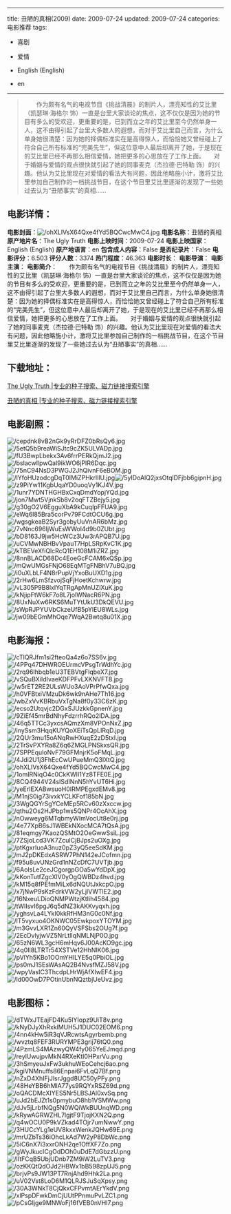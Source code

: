 
---
title: 丑陋的真相(2009)
date: 2009-07-24
updated: 2009-07-24
categories: 电影推荐
tags:
- 喜剧
- 爱情

- English (English)
- en
---


> 　　作为颇有名气的电视节目《挑战清晨》的制片人，漂亮知性的艾比里（凯瑟琳·海格尔 饰）一直是台里大家谈论的焦点，这不仅仅是因为她的节目有多么的受欢迎，更重要的是，已到而立之年的艾比里至今仍然单身一人，这不由得引起了台里大多数人的遐想，而对于艾比里自己而言，为什么单身她很清楚：因为她的择偶标准实在是高得惊人，而恰恰她又曾经碰上了符合自己所有标准的“完美先生”，但这位意中人最后却离开了她，于是现在的艾比里已经不再那么相信爱情，她把更多的心思放在了工作上面。　　对于婚姻与爱情的观点很快就引起了她的同事麦克（杰拉德·巴特勒 饰）的兴趣。他认为艾比里现在对爱情的看法大有问题，因此他略施小计，激将艾比里参加自己制作的一档挑战节目，在这个节目里艾比里逐渐的发现了一些她过去认为“丑陋事实”的真相……

## **电影详情**：

**电影封面**：<img src="https://image.tmdb.org/t/p/w200/ohXLIVsX64Qxe4fYd5BQCwcMwC4.jpg" alt="/ohXLIVsX64Qxe4fYd5BQCwcMwC4.jpg" title="/ohXLIVsX64Qxe4fYd5BQCwcMwC4.jpg">
**电影名称**：丑陋的真相
**原产地片名**：The Ugly Truth
**电影上映时间**：2009-07-24
**电影上映国家**：English (English)
**原产地语言**：en
**包含成人内容**：False
**是否纪录片**：False
**电影评分**：6.503
**评分人数**：3374
**热门程度**：46.363
**电影时长**：
**电影导演**：
**电影主演**：
**电影简介**：　　作为颇有名气的电视节目《挑战清晨》的制片人，漂亮知性的艾比里（凯瑟琳·海格尔 饰）一直是台里大家谈论的焦点，这不仅仅是因为她的节目有多么的受欢迎，更重要的是，已到而立之年的艾比里至今仍然单身一人，这不由得引起了台里大多数人的遐想，而对于艾比里自己而言，为什么单身她很清楚：因为她的择偶标准实在是高得惊人，而恰恰她又曾经碰上了符合自己所有标准的“完美先生”，但这位意中人最后却离开了她，于是现在的艾比里已经不再那么相信爱情，她把更多的心思放在了工作上面。　　对于婚姻与爱情的观点很快就引起了她的同事麦克（杰拉德·巴特勒 饰）的兴趣。他认为艾比里现在对爱情的看法大有问题，因此他略施小计，激将艾比里参加自己制作的一档挑战节目，在这个节目里艾比里逐渐的发现了一些她过去认为“丑陋事实”的真相……

## **下载地址**：
[The Ugly Truth |专业的种子搜索、磁力链接搜索引擎](https://movie.amd794.com:2083/?search=The%20Ugly%20Truth&ordering=&mode=match_phrase&page_size=10&page=1)

[丑陋的真相 |专业的种子搜索、磁力链接搜索引擎](https://movie.amd794.com:2083/?search=%E4%B8%91%E9%99%8B%E7%9A%84%E7%9C%9F%E7%9B%B8&ordering=&mode=match_phrase&page_size=10&page=1)
 

## **电影剧照**：
<img src="https://image.tmdb.org/t/p/original/cepdnk8vB2nGk9yRrDFZ0bRsQy6.jpg" alt="/cepdnk8vB2nGk9yRrDFZ0bRsQy6.jpg" title="/cepdnk8vB2nGk9yRrDFZ0bRsQy6.jpg"><img src="https://image.tmdb.org/t/p/original/5etQ5b9reaWiSJtc9cZK5ULVADp.jpg" alt="/5etQ5b9reaWiSJtc9cZK5ULVADp.jpg" title="/5etQ5b9reaWiSJtc9cZK5ULVADp.jpg"><img src="https://image.tmdb.org/t/p/original/fU3BwpLbekx3Av6frrPERkQjmJ2.jpg" alt="/fU3BwpLbekx3Av6frrPERkQjmJ2.jpg" title="/fU3BwpLbekx3Av6frrPERkQjmJ2.jpg"><img src="https://image.tmdb.org/t/p/original/bslacwIlpwQal9ikWO6jPIR6Dqc.jpg" alt="/bslacwIlpwQal9ikWO6jPIR6Dqc.jpg" title="/bslacwIlpwQal9ikWO6jPIR6Dqc.jpg"><img src="https://image.tmdb.org/t/p/original/75nC94NsD3PWGJ2JhQivnF6eBOM.jpg" alt="/75nC94NsD3PWGJ2JhQivnF6eBOM.jpg" title="/75nC94NsD3PWGJ2JhQivnF6eBOM.jpg"><img src="https://image.tmdb.org/t/p/original/lYfoHUzodcgDqT0IMiZPHkrlIlU.jpg" alt="/lYfoHUzodcgDqT0IMiZPHkrlIlU.jpg" title="/lYfoHUzodcgDqT0IMiZPHkrlIlU.jpg"><img src="https://image.tmdb.org/t/p/original/5yIDoAlQ2jxsOtqlDFjbb6gipnH.jpg" alt="/5yIDoAlQ2jxsOtqlDFjbb6gipnH.jpg" title="/5yIDoAlQ2jxsOtqlDFjbb6gipnH.jpg"><img src="https://image.tmdb.org/t/p/original/z9PiYw11KgbUqaYD0uoqVy1KJ4V.jpg" alt="/z9PiYw11KgbUqaYD0uoqVy1KJ4V.jpg" title="/z9PiYw11KgbUqaYD0uoqVy1KJ4V.jpg"><img src="https://image.tmdb.org/t/p/original/1unr7YDNTHGHBxCxqDmdYopjYQd.jpg" alt="/1unr7YDNTHGHBxCxqDmdYopjYQd.jpg" title="/1unr7YDNTHGHBxCxqDmdYopjYQd.jpg"><img src="https://image.tmdb.org/t/p/original/jon7Mwt5VjnkSb8v2oqFTZBejy5.jpg" alt="/jon7Mwt5VjnkSb8v2oqFTZBejy5.jpg" title="/jon7Mwt5VjnkSb8v2oqFTZBejy5.jpg"><img src="https://image.tmdb.org/t/p/original/g30gO2V6EgguXbA9kCuqIpFFUA9.jpg" alt="/g30gO2V6EgguXbA9kCuqIpFFUA9.jpg" title="/g30gO2V6EgguXbA9kCuqIpFFUA9.jpg"><img src="https://image.tmdb.org/t/p/original/eWq6l85Bra5corPv79FCdtOCU6g.jpg" alt="/eWq6l85Bra5corPv79FCdtOCU6g.jpg" title="/eWq6l85Bra5corPv79FCdtOCU6g.jpg"><img src="https://image.tmdb.org/t/p/original/wgsgkeaB2Syr3gobyUuVnAR6bMz.jpg" alt="/wgsgkeaB2Syr3gobyUuVnAR6bMz.jpg" title="/wgsgkeaB2Syr3gobyUuVnAR6bMz.jpg"><img src="https://image.tmdb.org/t/p/original/7vNnc696IjWuEsWWol4d9b0ZUbt.jpg" alt="/7vNnc696IjWuEsWWol4d9b0ZUbt.jpg" title="/7vNnc696IjWuEsWWol4d9b0ZUbt.jpg"><img src="https://image.tmdb.org/t/p/original/bD8163J9jw5HcWCz3Uw3rAPQB7U.jpg" alt="/bD8163J9jw5HcWCz3Uw3rAPQB7U.jpg" title="/bD8163J9jw5HcWCz3Uw3rAPQB7U.jpg"><img src="https://image.tmdb.org/t/p/original/uCVMwNBHBvVpauT7HpLSRpKvC1K.jpg" alt="/uCVMwNBHBvVpauT7HpLSRpKvC1K.jpg" title="/uCVMwNBHBvVpauT7HpLSRpKvC1K.jpg"><img src="https://image.tmdb.org/t/p/original/kTBEVeXfiQlcRcQ1EH108M1iZRZ.jpg" alt="/kTBEVeXfiQlcRcQ1EH108M1iZRZ.jpg" title="/kTBEVeXfiQlcRcQ1EH108M1iZRZ.jpg"><img src="https://image.tmdb.org/t/p/original/8nnBLACD68Dc4EoeGcFCAM6xQSp.jpg" alt="/8nnBLACD68Dc4EoeGcFCAM6xQSp.jpg" title="/8nnBLACD68Dc4EoeGcFCAM6xQSp.jpg"><img src="https://image.tmdb.org/t/p/original/mQwUMGsFNjO68EqMTgFNBhV7uBQ.jpg" alt="/mQwUMGsFNjO68EqMTgFNBhV7uBQ.jpg" title="/mQwUMGsFNjO68EqMTgFNBhV7uBQ.jpg"><img src="https://image.tmdb.org/t/p/original/i0uXLbLF4N8rPupVjYxoBuUXD1g.jpg" alt="/i0uXLbLF4N8rPupVjYxoBuUXD1g.jpg" title="/i0uXLbLF4N8rPupVjYxoBuUXD1g.jpg"><img src="https://image.tmdb.org/t/p/original/2rHw6LmSfzvojSqFjHoetKchwrw.jpg" alt="/2rHw6LmSfzvojSqFjHoetKchwrw.jpg" title="/2rHw6LmSfzvojSqFjHoetKchwrw.jpg"><img src="https://image.tmdb.org/t/p/original/vL305P9B8lxIYqTRgApMnUZlXuK.jpg" alt="/vL305P9B8lxIYqTRgApMnUZlXuK.jpg" title="/vL305P9B8lxIYqTRgApMnUZlXuK.jpg"><img src="https://image.tmdb.org/t/p/original/kNjipFtW6kF7o8L7jolWNacR6PN.jpg" alt="/kNjipFtW6kF7o8L7jolWNacR6PN.jpg" title="/kNjipFtW6kF7o8L7jolWNacR6PN.jpg"><img src="https://image.tmdb.org/t/p/original/8UxNuXw6RKS6MuTYtUkU3DkQEVU.jpg" alt="/8UxNuXw6RKS6MuTYtUkU3DkQEVU.jpg" title="/8UxNuXw6RKS6MuTYtUkU3DkQEVU.jpg"><img src="https://image.tmdb.org/t/p/original/sWpRJPYUVbCkzeUfB5pYlEU8WLs.jpg" alt="/sWpRJPYUVbCkzeUfB5pYlEU8WLs.jpg" title="/sWpRJPYUVbCkzeUfB5pYlEU8WLs.jpg"><img src="https://image.tmdb.org/t/p/original/jw09bEGmMhOqe7WqA2Bwtq8u01X.jpg" alt="/jw09bEGmMhOqe7WqA2Bwtq8u01X.jpg" title="/jw09bEGmMhOqe7WqA2Bwtq8u01X.jpg">

## **电影海报**：
<img src="https://image.tmdb.org/t/p/original/cTlQRJfm1si2fteoQa4z6o7SS6v.jpg" alt="/cTlQRJfm1si2fteoQa4z6o7SS6v.jpg" title="/cTlQRJfm1si2fteoQa4z6o7SS6v.jpg"><img src="https://image.tmdb.org/t/p/original/4PPq47DHWROEUrmcVPsgTrWdhYc.jpg" alt="/4PPq47DHWROEUrmcVPsgTrWdhYc.jpg" title="/4PPq47DHWROEUrmcVPsgTrWdhYc.jpg"><img src="https://image.tmdb.org/t/p/original/2rq96Ihbqb1eU3TEBVtgFlqbeX7.jpg" alt="/2rq96Ihbqb1eU3TEBVtgFlqbeX7.jpg" title="/2rq96Ihbqb1eU3TEBVtgFlqbeX7.jpg"><img src="https://image.tmdb.org/t/p/original/vSQuBXiIdIvaeKDFPFvLXKNVFT8.jpg" alt="/vSQuBXiIdIvaeKDFPFvLXKNVFT8.jpg" title="/vSQuBXiIdIvaeKDFPFvLXKNVFT8.jpg"><img src="https://image.tmdb.org/t/p/original/w5rET2RE2ULsWUo3AoVPrPfwQxa.jpg" alt="/w5rET2RE2ULsWUo3AoVPrPfwQxa.jpg" title="/w5rET2RE2ULsWUo3AoVPrPfwQxa.jpg"><img src="https://image.tmdb.org/t/p/original/h0VFBtxiVMzuDk6wk9nAHe7Th16.jpg" alt="/h0VFBtxiVMzuDk6wk9nAHe7Th16.jpg" title="/h0VFBtxiVMzuDk6wk9nAHe7Th16.jpg"><img src="https://image.tmdb.org/t/p/original/wbZxVvKBRbuVxTgNa8f0y33C6zK.jpg" alt="/wbZxVvKBRbuVxTgNa8f0y33C6zK.jpg" title="/wbZxVvKBRbuVxTgNa8f0y33C6zK.jpg"><img src="https://image.tmdb.org/t/p/original/ecso2Utqvjc2DGxSJUzkkGpnenY.jpg" alt="/ecso2Utqvjc2DGxSJUzkkGpnenY.jpg" title="/ecso2Utqvjc2DGxSJUzkkGpnenY.jpg"><img src="https://image.tmdb.org/t/p/original/9ZiEf45mrBdNhyFdzrrhRQo2lDA.jpg" alt="/9ZiEf45mrBdNhyFdzrrhRQo2lDA.jpg" title="/9ZiEf45mrBdNhyFdzrrhRQo2lDA.jpg"><img src="https://image.tmdb.org/t/p/original/46q5TTCc3yxcsAQmzXm8VPOnNxZ.jpg" alt="/46q5TTCc3yxcsAQmzXm8VPOnNxZ.jpg" title="/46q5TTCc3yxcsAQmzXm8VPOnNxZ.jpg"><img src="https://image.tmdb.org/t/p/original/inySsm3HqqKUYQoXEiTsQpLIRqD.jpg" alt="/inySsm3HqqKUYQoXEiTsQpLIRqD.jpg" title="/inySsm3HqqKUYQoXEiTsQpLIRqD.jpg"><img src="https://image.tmdb.org/t/p/original/2QUr3mu15oANqRwHXuqE2zD5txI.jpg" alt="/2QUr3mu15oANqRwHXuqE2zD5txI.jpg" title="/2QUr3mu15oANqRwHXuqE2zD5txI.jpg"><img src="https://image.tmdb.org/t/p/original/2TrSvPXYRa8Z6q6ZMGLPNSkxsQR.jpg" alt="/2TrSvPXYRa8Z6q6ZMGLPNSkxsQR.jpg" title="/2TrSvPXYRa8Z6q6ZMGLPNSkxsQR.jpg"><img src="https://image.tmdb.org/t/p/original/7SPPEquloNvF79GFMnjrK5oFMqL.jpg" alt="/7SPPEquloNvF79GFMnjrK5oFMqL.jpg" title="/7SPPEquloNvF79GFMnjrK5oFMqL.jpg"><img src="https://image.tmdb.org/t/p/original/4Jdi2U1j3FhEcCwUPueMmQ3lXtQ.jpg" alt="/4Jdi2U1j3FhEcCwUPueMmQ3lXtQ.jpg" title="/4Jdi2U1j3FhEcCwUPueMmQ3lXtQ.jpg"><img src="https://image.tmdb.org/t/p/original/ohXLIVsX64Qxe4fYd5BQCwcMwC4.jpg" alt="/ohXLIVsX64Qxe4fYd5BQCwcMwC4.jpg" title="/ohXLIVsX64Qxe4fYd5BQCwcMwC4.jpg"><img src="https://image.tmdb.org/t/p/original/1omIRNiqO4c0CkKWlI1Yz8TFE0E.jpg" alt="/1omIRNiqO4c0CkKWlI1Yz8TFE0E.jpg" title="/1omIRNiqO4c0CkKWlI1Yz8TFE0E.jpg"><img src="https://image.tmdb.org/t/p/original/8CQ4944V24sISdINnN5hYvUT6Hi.jpg" alt="/8CQ4944V24sISdINnN5hYvUT6Hi.jpg" title="/8CQ4944V24sISdINnN5hYvUT6Hi.jpg"><img src="https://image.tmdb.org/t/p/original/yeErIEXABwsuoH0IRMPEgxdEMv8.jpg" alt="/yeErIEXABwsuoH0IRMPEgxdEMv8.jpg" title="/yeErIEXABwsuoH0IRMPEgxdEMv8.jpg"><img src="https://image.tmdb.org/t/p/original/M1njS0ig73ivxkYCLKFof185bN.jpg" alt="/M1njS0ig73ivxkYCLKFof185bN.jpg" title="/M1njS0ig73ivxkYCLKFof185bN.jpg"><img src="https://image.tmdb.org/t/p/original/3WgQGYrSgYCeMEp5RCv60zXxccw.jpg" alt="/3WgQGYrSgYCeMEp5RCv60zXxccw.jpg" title="/3WgQGYrSgYCeMEp5RCv60zXxccw.jpg"><img src="https://image.tmdb.org/t/p/original/qthu2Os2HJPbp1ws5QNPr4OcAhX.jpg" alt="/qthu2Os2HJPbp1ws5QNPr4OcAhX.jpg" title="/qthu2Os2HJPbp1ws5QNPr4OcAhX.jpg"><img src="https://image.tmdb.org/t/p/original/nOwweyg6MTqbmyWImVocUt8e0rj.jpg" alt="/nOwweyg6MTqbmyWImVocUt8e0rj.jpg" title="/nOwweyg6MTqbmyWImVocUt8e0rj.jpg"><img src="https://image.tmdb.org/t/p/original/4e77XpB6sJ1WBEkNXocMCA7tQsA.jpg" alt="/4e77XpB6sJ1WBEkNXocMCA7tQsA.jpg" title="/4e77XpB6sJ1WBEkNXocMCA7tQsA.jpg"><img src="https://image.tmdb.org/t/p/original/81eqmgy7KaozQSMtO2OeGwwSsiL.jpg" alt="/81eqmgy7KaozQSMtO2OeGwwSsiL.jpg" title="/81eqmgy7KaozQSMtO2OeGwwSsiL.jpg"><img src="https://image.tmdb.org/t/p/original/7ZSjoLcd3VK7ZcuICjBJps2uOXg.jpg" alt="/7ZSjoLcd3VK7ZcuICjBJps2uOXg.jpg" title="/7ZSjoLcd3VK7ZcuICjBJps2uOXg.jpg"><img src="https://image.tmdb.org/t/p/original/ptKgxrIuoA3nuz0pZ3yQ5eeSdKM.jpg" alt="/ptKgxrIuoA3nuz0pZ3yQ5eeSdKM.jpg" title="/ptKgxrIuoA3nuz0pZ3yQ5eeSdKM.jpg"><img src="https://image.tmdb.org/t/p/original/mJ2pDKEdxASRW7PhN142eJCofmn.jpg" alt="/mJ2pDKEdxASRW7PhN142eJCofmn.jpg" title="/mJ2pDKEdxASRW7PhN142eJCofmn.jpg"><img src="https://image.tmdb.org/t/p/original/f95u8uvUNzGrd1nNZcDfC7UVTjb.jpg" alt="/f95u8uvUNzGrd1nNZcDfC7UVTjb.jpg" title="/f95u8uvUNzGrd1nNZcDfC7UVTjb.jpg"><img src="https://image.tmdb.org/t/p/original/6AoIsLe2ceJCgorgpGOa5wYdDpX.jpg" alt="/6AoIsLe2ceJCgorgpGOa5wYdDpX.jpg" title="/6AoIsLe2ceJCgorgpGOa5wYdDpX.jpg"><img src="https://image.tmdb.org/t/p/original/kKonTutfZgcXlV0yOgQWBDz4hvd.jpg" alt="/kKonTutfZgcXlV0yOgQWBDz4hvd.jpg" title="/kKonTutfZgcXlV0yOgQWBDz4hvd.jpg"><img src="https://image.tmdb.org/t/p/original/kM15q8fPEfmMiLx6dNQUtJxkcpO.jpg" alt="/kM15q8fPEfmMiLx6dNQUtJxkcpO.jpg" title="/kM15q8fPEfmMiLx6dNQUtJxkcpO.jpg"><img src="https://image.tmdb.org/t/p/original/x7jNwP9sKzFdrkVW2yLjlVWTlE2.jpg" alt="/x7jNwP9sKzFdrkVW2yLjlVWTlE2.jpg" title="/x7jNwP9sKzFdrkVW2yLjlVWTlE2.jpg"><img src="https://image.tmdb.org/t/p/original/16NxeuLDioQNMPWtzjKtIih4584.jpg" alt="/16NxeuLDioQNMPWtzjKtIih4584.jpg" title="/16NxeuLDioQNMPWtzjKtIih4584.jpg"><img src="https://image.tmdb.org/t/p/original/tWlIsvI6pgJ6q5dNZ3kAKKvyqxh.jpg" alt="/tWlIsvI6pgJ6q5dNZ3kAKKvyqxh.jpg" title="/tWlIsvI6pgJ6q5dNZ3kAKKvyqxh.jpg"><img src="https://image.tmdb.org/t/p/original/yghsvLa4LYkI0kkRfHM3nG0c0Nf.jpg" alt="/yghsvLa4LYkI0kkRfHM3nG0c0Nf.jpg" title="/yghsvLa4LYkI0kkRfHM3nG0c0Nf.jpg"><img src="https://image.tmdb.org/t/p/original/lT5vyxuo4OKNWC05EwkpoxYTOYM.jpg" alt="/lT5vyxuo4OKNWC05EwkpoxYTOYM.jpg" title="/lT5vyxuo4OKNWC05EwkpoxYTOYM.jpg"><img src="https://image.tmdb.org/t/p/original/m3GvvLXR1Zn60QyVSFSbs2OUg7f.jpg" alt="/m3GvvLXR1Zn60QyVSFSbs2OUg7f.jpg" title="/m3GvvLXR1Zn60QyVSFSbs2OUg7f.jpg"><img src="https://image.tmdb.org/t/p/original/2EcDvlyjwVZ5NrLtlIqNMLNjP0O.jpg" alt="/2EcDvlyjwVZ5NrLtlIqNMLNjP0O.jpg" title="/2EcDvlyjwVZ5NrLtlIqNMLNjP0O.jpg"><img src="https://image.tmdb.org/t/p/original/65zN6WL3gcH6mHqv6J00AcKO9gc.jpg" alt="/65zN6WL3gcH6mHqv6J00AcKO9gc.jpg" title="/65zN6WL3gcH6mHqv6J00AcKO9gc.jpg"><img src="https://image.tmdb.org/t/p/original/4q0Il8LTRTr54XSTVe12HhNlK06.jpg" alt="/4q0Il8LTRTr54XSTVe12HhNlK06.jpg" title="/4q0Il8LTRTr54XSTVe12HhNlK06.jpg"><img src="https://image.tmdb.org/t/p/original/pVlYh5KBo1OOmYHlLYE5q0PbiOL.jpg" alt="/pVlYh5KBo1OOmYHlLYE5q0PbiOL.jpg" title="/pVlYh5KBo1OOmYHlLYE5q0PbiOL.jpg"><img src="https://image.tmdb.org/t/p/original/ps0mJ1SEsWAsAQ2B4NvsfMZJ58V.jpg" alt="/ps0mJ1SEsWAsAQ2B4NvsfMZJ58V.jpg" title="/ps0mJ1SEsWAsAQ2B4NvsfMZJ58V.jpg"><img src="https://image.tmdb.org/t/p/original/wpyVasIC3ThcdpLHrWjAfXIwEF4.jpg" alt="/wpyVasIC3ThcdpLHrWjAfXIwEF4.jpg" title="/wpyVasIC3ThcdpLHrWjAfXIwEF4.jpg"><img src="https://image.tmdb.org/t/p/original/ld00OwD7POtinUbnNQztbjUeUvz.jpg" alt="/ld00OwD7POtinUbnNQztbjUeUvz.jpg" title="/ld00OwD7POtinUbnNQztbjUeUvz.jpg">

## **电影图标**：
<img src="https://image.tmdb.org/t/p/original/dTWxJTEajFD4Ku5IYIopz9UiT8v.png" alt="/dTWxJTEajFD4Ku5IYIopz9UiT8v.png" title="/dTWxJTEajFD4Ku5IYIopz9UiT8v.png"><img src="https://image.tmdb.org/t/p/original/kNyDJyXhRxklMUH5J1DUC02EOM6.png" alt="/kNyDJyXhRxklMUH5J1DUC02EOM6.png" title="/kNyDJyXhRxklMUH5J1DUC02EOM6.png"><img src="https://image.tmdb.org/t/p/original/4nn4kHw5iR3qVJRcwtsAgyrbemb.png" alt="/4nn4kHw5iR3qVJRcwtsAgyrbemb.png" title="/4nn4kHw5iR3qVJRcwtsAgyrbemb.png"><img src="https://image.tmdb.org/t/p/original/wvztq8FEF3RURYMPE3grij76tQ0.png" alt="/wvztq8FEF3RURYMPE3grij76tQ0.png" title="/wvztq8FEF3RURYMPE3grij76tQ0.png"><img src="https://image.tmdb.org/t/p/original/4PzmLS4MAzwyQW4fy065YeEJmqd.png" alt="/4PzmLS4MAzwyQW4fy065YeEJmqd.png" title="/4PzmLS4MAzwyQW4fy065YeEJmqd.png"><img src="https://image.tmdb.org/t/p/original/reylUwujpvMkN4RXeKtI0HPxrVu.png" alt="/reylUwujpvMkN4RXeKtI0HPxrVu.png" title="/reylUwujpvMkN4RXeKtI0HPxrVu.png"><img src="https://image.tmdb.org/t/p/original/3hSmyeuJxFw3ukhuWEoCehcj6ao.png" alt="/3hSmyeuJxFw3ukhuWEoCehcj6ao.png" title="/3hSmyeuJxFw3ukhuWEoCehcj6ao.png"><img src="https://image.tmdb.org/t/p/original/kgiVNMnuffs86Enpai6FvLqQ7Bf.png" alt="/kgiVNMnuffs86Enpai6FvLqQ7Bf.png" title="/kgiVNMnuffs86Enpai6FvLqQ7Bf.png"><img src="https://image.tmdb.org/t/p/original/nZxD4XhIFjJlsrJggd8UC50yPFy.png" alt="/nZxD4XhIFjJlsrJggd8UC50yPFy.png" title="/nZxD4XhIFjJlsrJggd8UC50yPFy.png"><img src="https://image.tmdb.org/t/p/original/48HeYBB6hMlA77ys9RQYxRSZ69d.png" alt="/48HeYBB6hMlA77ys9RQYxRSZ69d.png" title="/48HeYBB6hMlA77ys9RQYxRSZ69d.png"><img src="https://image.tmdb.org/t/p/original/oQACDMcXIYES5Nr5LBSJAl0xvSq.png" alt="/oQACDMcXIYES5Nr5LBSJAl0xvSq.png" title="/oQACDMcXIYES5Nr5LBSJAl0xvSq.png"><img src="https://image.tmdb.org/t/p/original/uJd2bEJZt1s0pmybuO8hb1VSMWw.png" alt="/uJd2bEJZt1s0pmybuO8hb1VSMWw.png" title="/uJd2bEJZt1s0pmybuO8hb1VSMWw.png"><img src="https://image.tmdb.org/t/p/original/dJv5jLrbfNQg5N0WQiWkBUUnqWD.png" alt="/dJv5jLrbfNQg5N0WQiWkBUUnqWD.png" title="/dJv5jLrbfNQg5N0WQiWkBUUnqWD.png"><img src="https://image.tmdb.org/t/p/original/kRywAGRWZHL7lgjtF9TjojKXN2Q.png" alt="/kRywAGRWZHL7lgjtF9TjojKXN2Q.png" title="/kRywAGRWZHL7lgjtF9TjojKXN2Q.png"><img src="https://image.tmdb.org/t/p/original/q4wOCU0P9kVZkad4TOjr7umNwwY.png" alt="/q4wOCU0P9kVZkad4TOjr7umNwwY.png" title="/q4wOCU0P9kVZkad4TOjr7umNwwY.png"><img src="https://image.tmdb.org/t/p/original/3HUCcYLg1eUV8kxxWenkJQHw69E.png" alt="/3HUCcYLg1eUV8kxxWenkJQHw69E.png" title="/3HUCcYLg1eUV8kxxWenkJQHw69E.png"><img src="https://image.tmdb.org/t/p/original/mrUZbTs36iOhcLkAd7W2yP8DbWc.png" alt="/mrUZbTs36iOhcLkAd7W2yP8DbWc.png" title="/mrUZbTs36iOhcLkAd7W2yP8DbWc.png"><img src="https://image.tmdb.org/t/p/original/5iC6nX7i3xxrONH2qe1OffXF7Zo.png" alt="/5iC6nX7i3xxrONH2qe1OffXF7Zo.png" title="/5iC6nX7i3xxrONH2qe1OffXF7Zo.png"><img src="https://image.tmdb.org/t/p/original/gWyJkucICgOdDOh0uDdE7dGbzzU.png" alt="/gWyJkucICgOdDOh0uDdE7dGbzzU.png" title="/gWyJkucICgOdDOh0uDdE7dGbzzU.png"><img src="https://image.tmdb.org/t/p/original/lItFCqB5UbjUDnb7ZM9iW2LuTV3.png" alt="/lItFCqB5UbjUDnb7ZM9iW2LuTV3.png" title="/lItFCqB5UbjUDnb7ZM9iW2LuTV3.png"><img src="https://image.tmdb.org/t/p/original/ozKKQtQdOJd2HBWx1bB598zpUJ5.png" alt="/ozKKQtQdOJd2HBWx1bB598zpUJ5.png" title="/ozKKQtQdOJd2HBWx1bB598zpUJ5.png"><img src="https://image.tmdb.org/t/p/original/brjvPs9JW13PT7RnjAhd9Hhk2La.png" alt="/brjvPs9JW13PT7RnjAhd9Hhk2La.png" title="/brjvPs9JW13PT7RnjAhd9Hhk2La.png"><img src="https://image.tmdb.org/t/p/original/uV02Vst8LoD6M1QLRJSJuSqXpsy.png" alt="/uV02Vst8LoD6M1QLRJSJuSqXpsy.png" title="/uV02Vst8LoD6M1QLRJSJuSqXpsy.png"><img src="https://image.tmdb.org/t/p/original/30A3WNkT8CjQkxCFPvmtAErYkdV.png" alt="/30A3WNkT8CjQkxCFPvmtAErYkdV.png" title="/30A3WNkT8CjQkxCFPvmtAErYkdV.png"><img src="https://image.tmdb.org/t/p/original/xlPspDFwkDmCjUUtPPnmuPvLZC1.png" alt="/xlPspDFwkDmCjUUtPPnmuPvLZC1.png" title="/xlPspDFwkDmCjUUtPPnmuPvLZC1.png"><img src="https://image.tmdb.org/t/p/original/pCsGIjge9MNWoFj16fVEB0nVHI7.png" alt="/pCsGIjge9MNWoFj16fVEB0nVHI7.png" title="/pCsGIjge9MNWoFj16fVEB0nVHI7.png">
